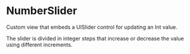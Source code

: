 # NumberSlider
Custom view that embeds a UISlider control for updating an Int value.

The slider is divided in integer steps that increase or decrease the value using different increments.


